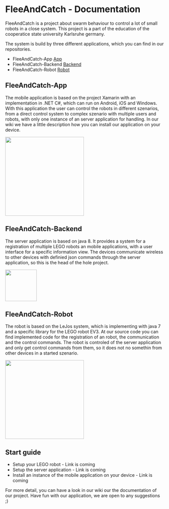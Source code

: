 # FleeAndCatch - Documentation
FleeAndCatch is a project about swarm behaviour to control a lot of small robots in a close system. This project is a part of the education of the cooperatice state university Karlsruhe germany.

The system is build by three different applications, which you can find in our repositories.
* FleeAndCatch-App [App](https://github.com/FleeAndCatch-Dev/FleeAndCatch-App)
* FleeAndCatch-Backend [Backend](https://github.com/FleeAndCatch-Dev/FleeAndCatch-Backend)
* FleeAndCatch-Robot [Robot](https://github.com/FleeAndCatch-Dev/FleeAndCatch-Robot)

## FleeAndCatch-App
The mobile application is based on the project Xamarin with an implementation in .NET C#, which can run on Android, iOS and Windows. With this application the user can control the robots in different szenarios, from a direct control system to complex szenario with multiple users and robots, with only one instance of an server application for handling. In our wiki we have a little description how you can install our application on your device.

<img src="https://www.xamarin.com/content/images/pages/branding/assets/xamarin-logo.png" width="250">

## FleeAndCatch-Backend
The server application is based on java 8. It provides a system for a registration of multiple LEGO robots an mobile applications, with a user interface for a specific information view. The devices communicate wireless to other devices with definied json commands through the server application, so this is the head of the hole project. 

<img src="https://upload.wikimedia.org/wikipedia/de/e/e1/Java-Logo.svg" height="100">

## FleeAndCatch-Robot
The robot is based on the LeJos system, which is implementing with java 7 and a specific library for the LEGO robot EV3. At our source code you can find implemented code for the registration of an robot, the communication and the control commands. The robot is controled of the server application and only get control commands from them, so it does not no somethin from other devices in a started szenario.

<img src="http://www.pgs-holzwickede.de/wordpress/wp-content/uploads/2015/09/mindstorms-schriftzug.png" width="250">

## Start guide
* Setup your LEGO robot - Link is coming
* Setup the server application - Link is coming
* Install an instance of the mobile application on your device - Link is coming

For more detail, you can have a look in our wiki our the documentation of our project.
Have fun with our application, we are open to any suggestions ;)
